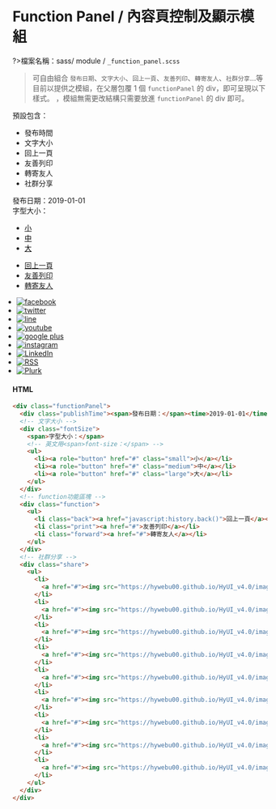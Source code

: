 # Function Panel / 內容頁控制及顯示模組

?>檔案名稱：sass/ module / `_function_panel.scss`

> 可自由組合 `發布日期`、`文字大小`、`回上一頁`、`友善列印`、`轉寄友人`、`社群分享`...等目前以提供之模組，在父層包覆 1 個 `functionPanel` 的 div，即可呈現以下樣式。 ，模組無需更改結構只需要放進 `functionPanel` 的 div 即可。

預設包含：

- 發布時間
- 文字大小
- 回上一頁
- 友善列印
- 轉寄友人
- 社群分享

<!-- functionPanel -->
   <div class="functionPanel">
              <div class="publishTime"><span>發布日期：</span><time>2019-01-01</time></div>
              <!-- 文字大小 -->
              <div class="fontSize">
                <span>字型大小：</span>
                <!-- 英文用<span>font-size：</span> -->
                <ul>
                  <li><a role="button" href="#" class="small">小</a></li>
                  <li><a role="button" href="#" class="medium">中</a></li>
                  <li><a role="button" href="#" class="large">大</a></li>
                </ul>
              </div>
              <!-- function功能區塊 -->
              <div class="function">
                <ul>
                  <li class="back"><a href="javascript:history.back()">回上一頁</a></li>
                  <li class="print"><a href="#">友善列印</a></li>
                  <li class="forward"><a href="#">轉寄友人</a></li>
                </ul>
              </div>
              <!-- 社群分享 -->
              <div class="share">
                <ul>
      <li>
        <a href="#"><img src="https://hywebu00.github.io/HyUI_v4.0/images/basic/icon_facebook.svg" alt="facebook" /></a>
      </li>
      <li>
        <a href="#"><img src="https://hywebu00.github.io/HyUI_v4.0/images/basic/icon_twitter.svg" alt="twitter" /></a>
      </li>
      <li>
        <a href="#"><img src="https://hywebu00.github.io/HyUI_v4.0/images/basic/icon_line.svg" alt="line" /></a>
      </li>
      <li>
        <a href="#"><img src="https://hywebu00.github.io/HyUI_v4.0/images/basic/icon_youtube.svg" alt="youtube" /></a>
      </li>
      <li>
        <a href="#"><img src="https://hywebu00.github.io/HyUI_v4.0/images/basic/icon_googleplus.svg" alt="google plus" /></a>
      </li>
      <li>
        <a href="#"><img src="https://hywebu00.github.io/HyUI_v4.0/images/basic/icon_instagram.svg" alt="instagram" /></a>
      </li>
      <li>
        <a href="#"><img src="https://hywebu00.github.io/HyUI_v4.0/images/basic/icon_linkedin.svg" alt="LinkedIn" /></a>
      </li>
      <li>
        <a href="#"><img src="https://hywebu00.github.io/HyUI_v4.0/images/basic/icon_rss.svg" alt="RSS" /></a>
      </li>
      <li>
        <a href="#"><img src="https://hywebu00.github.io/HyUI_v4.0/images/basic/icon_plurk.svg" alt="Plurk" /></a>
      </li>
    </ul>
              </div>
            </div>

<!-- tabs:start -->

#### **HTML**

```html
<div class="functionPanel">
  <div class="publishTime"><span>發布日期：</span><time>2019-01-01</time></div>
  <!-- 文字大小 -->
  <div class="fontSize">
    <span>字型大小：</span>
    <!-- 英文用<span>font-size：</span> -->
    <ul>
      <li><a role="button" href="#" class="small">小</a></li>
      <li><a role="button" href="#" class="medium">中</a></li>
      <li><a role="button" href="#" class="large">大</a></li>
    </ul>
  </div>
  <!-- function功能區塊 -->
  <div class="function">
    <ul>
      <li class="back"><a href="javascript:history.back()">回上一頁</a></li>
      <li class="print"><a href="#">友善列印</a></li>
      <li class="forward"><a href="#">轉寄友人</a></li>
    </ul>
  </div>
  <!-- 社群分享 -->
  <div class="share">
    <ul>
      <li>
        <a href="#"><img src="https://hywebu00.github.io/HyUI_v4.0/images/basic/icon_facebook.svg" alt="facebook" /></a>
      </li>
      <li>
        <a href="#"><img src="https://hywebu00.github.io/HyUI_v4.0/images/basic/icon_twitter.svg" alt="twitter" /></a>
      </li>
      <li>
        <a href="#"><img src="https://hywebu00.github.io/HyUI_v4.0/images/basic/icon_line.svg" alt="line" /></a>
      </li>
      <li>
        <a href="#"><img src="https://hywebu00.github.io/HyUI_v4.0/images/basic/icon_youtube.svg" alt="youtube" /></a>
      </li>
      <li>
        <a href="#"><img src="https://hywebu00.github.io/HyUI_v4.0/images/basic/icon_googleplus.svg" alt="google plus" /></a>
      </li>
      <li>
        <a href="#"><img src="https://hywebu00.github.io/HyUI_v4.0/images/basic/icon_instagram.svg" alt="instagram" /></a>
      </li>
      <li>
        <a href="#"><img src="https://hywebu00.github.io/HyUI_v4.0/images/basic/icon_linkedin.svg" alt="LinkedIn" /></a>
      </li>
      <li>
        <a href="#"><img src="https://hywebu00.github.io/HyUI_v4.0/images/basic/icon_rss.svg" alt="RSS" /></a>
      </li>
      <li>
        <a href="#"><img src="https://hywebu00.github.io/HyUI_v4.0/images/basic/icon_plurk.svg" alt="Plurk" /></a>
      </li>
    </ul>
  </div>
</div>
```

<!-- tabs:end -->
<link rel="stylesheet" href="https://hywebu00.github.io/HyUI_v4.0/css/style.css" />
<style>
  .functionPanel .share ul{
    padding-left: 0.5rem;
  }
  .functionPanel .publishTime:before {
    margin-right: 0.5em;
  }
  .fontSize a{
    color: #000 !important;
    font-weight: 400 !important;
  }
  .fontSize a:hover{
    color:#fff !important;
  }
</style>
<script>
const slider = (function () {
  let Slider = {};
  function TimerManager() {
    this.timers = [];
    this.args = [];
    this.isTimerRun = false;
  }
  TimerManager.makeTimerManage = function (element) {
    if (!element.TimerManage || element.TimerManage.constructor !== TimerManager) {
      element.TimerManage = new TimerManager();
    }
  };
  TimerManager.prototype.add = function (timer, args) {
    this.timers.push(timer);
    this.args.push(args);
    this.timerRun();
  };
  TimerManager.prototype.timerRun = function () {
    if (!this.isTimerRun) {
      let timer = this.timers.shift(),
        args = this.args.shift();
      if (timer && args) {
        this.isTimerRun = true;
        timer(args[0], args[1]);
      }
    }
  };
  TimerManager.prototype.next = function () {
    this.isTimerRun = false;
    this.timerRun();
  };
  function jsSlideUp(element, time) {
    if (element.offsetHeight > 0) {
      let totalHeight = element.offsetHeight;
      let currentHeight = totalHeight;
      let reduceValue = totalHeight / (time / 10);
      element.style.transition = 'height ' + time + ' ms';
      element.style.overflow = 'hidden';
      let timer = setInterval(function () {
        currentHeight -= reduceValue;
        element.style.height = currentHeight + 'px';
        if (currentHeight <= 0) {
          clearInterval(timer);
          element.style.display = 'none';
          element.style.height = totalHeight + 'px';
          if (element.TimerManage && element.TimerManage.constructor === TimerManager) {
            element.TimerManage.next();
          }
        }
      }, 10);
    } else {
      if (element.TimerManage && element.TimerManage.constructor === TimerManager) {
        element.TimerManage.next();
      }
    }
  }
  function jsSlideDown(element, time) {
    if (element.offsetHeight <= 0) {
      element.style.display = 'block';
      element.style.transition = 'height' + time + ' ms';
      element.style.overflow = 'hidden';
      let totalHeight = element.offsetHeight;
      let currentHeight = 0;
      element.style.height = '0px';
      let addValue = totalHeight / (time / 10);
      let timer = setInterval(function () {
        currentHeight += addValue;
        element.style.height = currentHeight + 'px';
        if (currentHeight >= totalHeight) {
          clearInterval(timer);
          element.style.height = totalHeight + 'px';
          if (element.TimerManage && element.TimerManage.constructor === TimerManager) {
            element.TimerManage.next();
          }
        }
      }, 10);
    } else {
      if (element.TimerManage && element.TimerManage.constructor === TimerManager) {
        element.TimerManage.next();
      }
    }
  }
  // the interface about slideUp method
  Slider.jsSlideUp = function (element) {
    TimerManager.makeTimerManage(element);
    element.TimerManage.add(jsSlideUp, arguments);
    return this;
  };
  // the interface about slideDown method
  Slider.jsSlideDown = function (element) {
    TimerManager.makeTimerManage(element);
    element.TimerManage.add(jsSlideDown, arguments);
    return this;
  };
  return Slider;
})();
  class SelectSlider {
  constructor(obj) {
    this.name = obj.name || null; // --- 按鈕列表名稱
    this.control = obj.control || null; // --- 控制的對象名稱
  }
  // --- 點擊 語言模組
  sliderClick() {
    this.name.forEach((i) => {
      i.addEventListener('click', (e) => {
        e.preventDefault();
        const sliderItem = e.target.nextElementSibling;
        if (sliderItem === null) {
          return;
        } else if (sliderItem.offsetHeight !== 0 || sliderItem.offsetHeight === null) {
          slider.jsSlideUp(sliderItem, 300);
        } else {
          slider.jsSlideDown(sliderItem, 300);
        }
        this.sliderClose(e.target);
      });
    });
  }
  // --- Keydown 語言模組
  sliderKeydown() {
    this.control.forEach((i) => {
      i.addEventListener('keydown', (e) => {
        const sliderItem = e.target.nextElementSibling;
        if (sliderItem) {
          slider.jsSlideDown(sliderItem, 300);
        }
      });
    });
  }
  // --- Focusout 語言模組
  sliderFocusout() {
    this.name.forEach((i) => {
      const nodes = i.querySelectorAll('ul li a');
      const lastNodes = nodes[nodes.length - 1];
      const sliderItem = i.querySelector('ul');
      lastNodes.addEventListener('focusout', (e) => {
        e.preventDefault();
        slider.jsSlideUp(sliderItem, 300);
      });
    });
  }
  // --- 關閉語言模組
  sliderClose(item) {
    const sliderItem = item.nextElementSibling;
    const that = this;
    function clickOtherPlace(e) {
      const chooseClassName = that.name[0].className;
      if (e.target.closest(`.${chooseClassName}`) === null) {
        slider.jsSlideUp(sliderItem, 300);
      } else {
        return;
      }
    }
    document.addEventListener('touchstart', (e) => {
      e.preventDefault();
      clickOtherPlace(e);
    });
    document.addEventListener('click', clickOtherPlace);
  }
  initial() {
    this.sliderClick();
    this.sliderKeydown();
    this.sliderFocusout();
  }
}
  function shareBtnFunction() {
  // --- 創造一個a連結的按鈕
  const shareUl = document.querySelector('.share');
  const btn = document.createElement('a');
  if (shareUl) {
    btn.setAttribute('class', 'shareButton');
    btn.setAttribute('role', 'button');
    btn.textContent = 'share分享按鈕';
    shareUl.insertBefore(btn, shareUl.childNodes[0]);
  }
  const shareBtn = new SelectSlider({
    name: document.querySelectorAll('.share'), // --- 控制的對象
    control: document.querySelectorAll('.share a'), // --- 監聽的對象
  });
  shareBtn.initial();
}
shareBtnFunction();
</script>
<!-- <iframe height="400" style="width: 100%;" scrolling="no" title="Function Panel / 內容頁控制及顯示模組" src="https://codepen.io/u00hyui/embed/qBrWbRr?defaultTab=html%2Cresult" frameborder="no" loading="lazy" allowtransparency="true" allowfullscreen="true">
  See the Pen <a href="https://codepen.io/u00hyui/pen/qBrWbRr">
  Function Panel / 內容頁控制及顯示模組</a> by u00hyui (<a href="https://codepen.io/u00hyui">@u00hyui</a>)
  on <a href="https://codepen.io">CodePen</a>.
</iframe> -->

